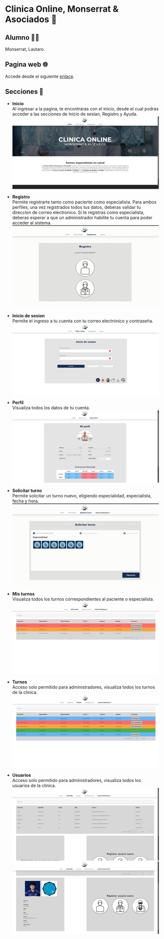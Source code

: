 # Clinica Online, Monserrat & Asociados 💉


## Alumno 👨‍🎓
Monserrat, Lautaro.


## Pagina web 🌐
Accede desde el siguiente [enlace](https://clinica-online-monserrat.web.app/).


## Secciones 📑
- **Inicio**<br> Al ingresar a la pagina, te encontraras con el inicio, desde el cual podras acceder a las secciones de Inicio de sesian, Registro y Ayuda.
![Alt text](./src/assets/assets-readme/inicio.png?raw=true)

- **Registro**<br> Permite registrarte tanto como paciente como especialista. Para ambos perfiles, una vez registrados todos tus datos, deberas validar tu direccion de correo electronico. Si te registras como especialista, deberas esperar a que un administrador habilite tu cuenta para poder acceder al sistema.
![Alt text](./src/assets/assets-readme/registro.gif?raw=true)

- **Inicio de sesion**<br> Permite el ingreso a tu cuenta con tu correo electrónico y contraseña.
![Alt text](./src/assets/assets-readme/inicio-sesion.png?raw=true)

- **Perfil**<br> Visualiza todos los datos de tu cuenta.
![Alt text](./src/assets/assets-readme/perfil.png?raw=true)

- **Solicitar turno**<br> Permite solicitar un turno nuevo, eligiendo especialidad, especialista, fecha y hora.
![Alt text](./src/assets/assets-readme/solicitar-turno.gif?raw=true)

- **Mis turnos**<br> Visualiza todos los turnos correspondientes al paciente o especialista.
![Alt text](./src/assets/assets-readme/mis-turnos.png?raw=true)

- **Turnos**<br> Acceso solo permitido para administradores, visualiza todos los turnos de la clinica.
![Alt text](./src/assets/assets-readme/turnos.png?raw=true)

- **Usuarios**<br> Acceso solo permitido para administradores, visualiza todos los usuarios de la clinica.
![Alt text](./src/assets/assets-readme/usuarios-1.png?raw=true)
![Alt text](./src/assets/assets-readme/usuarios-2.png?raw=true)